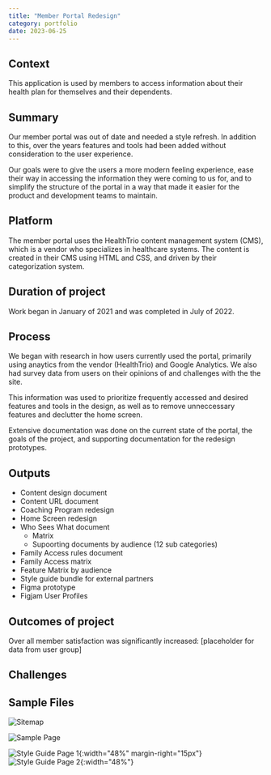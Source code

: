 ```yaml
---
title: "Member Portal Redesign"
category: portfolio
date: 2023-06-25
---
```


## Context

This application is used by members to access information about their health plan for themselves and their dependents.

## Summary

Our member portal was out of date and needed a style refresh. In addition to this, over the years features and tools had been added without consideration to the user experience.

Our goals were to give the users a more modern feeling experience, ease their way in accessing the information they were coming to us for, and to simplify the structure of the portal in a way that made it easier for the product and development teams to maintain.


## Platform

The member portal uses the HealthTrio content management system (CMS), which is a vendor who specializes in healthcare systems. The content is created in their CMS using HTML and CSS, and driven by their categorization system.

## Duration of project

Work began in January of 2021 and was completed in July of 2022.

## Process

We began with research in how users currently used the portal, primarily using anaytics from the vendor (HealthTrio) and Google Analytics. We also had survey data from  users on their opinions of and challenges with the the site.

This information was used to prioritize frequently accessed and desired features and tools in the design, as well as to remove unneccessary features and declutter the home screen.

Extensive documentation was done on the current state of the portal, the goals of the project, and supporting documentation for the redesign prototypes.

## Outputs

- Content design document
- Content URL document
- Coaching Program redesign
- Home Screen redesign
- Who Sees What document
	- Matrix
	- Supoorting documents by audience (12 sub categories)
- Family Access rules document
- Family Access matrix
- Feature Matrix by audience
- Style guide bundle for external partners
- Figma prototype
- Figjam User Profiles

## Outcomes of project

Over all member satisfaction was significantly increased: [placeholder for data from user group]


## Challenges


## Sample Files

![Sitemap](/assets/img/member-portal-redesign-sitemap.png)

![Sample Page](/assets/img/member-portal-redesign-health-coaching.png)

![Style Guide Page 1](/assets/img/member-portal-redesign-vendor-style-guide-page1.png){:width="48%" margin-right="15px"}
![Style Guide Page 2](/assets/img/member-portal-redesign-vendor-style-guide-page2.png){:width="48%"} 